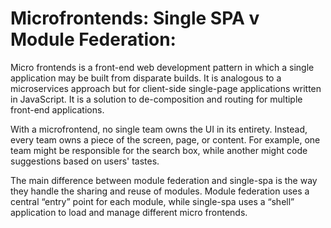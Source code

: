 # Microfrontends: Single SPA v Module Federation:

Micro frontends is a front-end web development pattern in which a single application may be built from disparate builds. It is analogous to a microservices approach but for client-side single-page applications written in JavaScript. It is a solution to de-composition and routing for multiple front-end applications.

With a microfrontend, no single team owns the UI in its entirety. Instead, every team owns a piece of the screen, page, or content. For example, one team might be responsible for the search box, while another might code suggestions based on users' tastes.

The main difference between module federation and single-spa is the way they handle the sharing and reuse of modules.
Module federation uses a central “entry” point for each module, while single-spa uses a “shell” application to load and manage different micro frontends.
